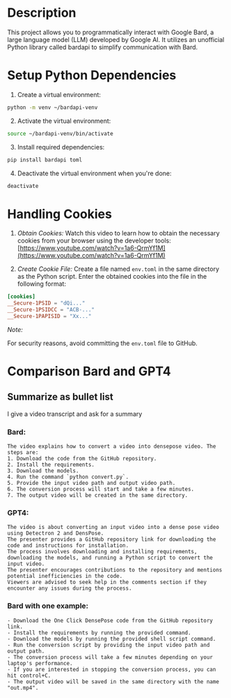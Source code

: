 
# Description

This project allows you to programmatically interact with Google Bard,
a large language model (LLM) developed by Google AI. It utilizes an
unofficial Python library called bardapi to simplify communication
with Bard.


# Setup Python Dependencies

1. Create a virtual environment:

```bash
python -m venv ~/bardapi-venv
```

2. Activate the virtual environment:

```bash
source ~/bardapi-venv/bin/activate
```

3. Install required dependencies:

```bash
pip install bardapi toml
```

4. Deactivate the virtual environment when you're done:

```bash
deactivate
```


# Handling Cookies

1. *Obtain Cookies:* Watch this video to learn how to obtain the
   necessary cookies from your browser using the developer tools:
   [https://www.youtube.com/watch?v=1a6-QrmYf1M](https://www.youtube.com/watch?v=1a6-QrmYf1M)

2. *Create Cookie File:* Create a file named `env.toml` in the same
   directory as the Python script. Enter the obtained cookies into the
   file in the following format:

```toml
[cookies]
__Secure-1PSID = "dQi..."
__Secure-1PSIDCC = "ACB-..."
__Secure-1PAPISID = "Xx..."
```

*Note:*

For security reasons, avoid committing the `env.toml` file to GitHub.


# Comparison Bard and GPT4

## Summarize as bullet list 

I give a video transcript and ask for a summary

### Bard:
```
The video explains how to convert a video into densepose video. The steps are:
1. Download the code from the GitHub repository.
2. Install the requirements.
3. Download the models.
4. Run the command `python convert.py`.
5. Provide the input video path and output video path.
6. The conversion process will start and take a few minutes.
7. The output video will be created in the same directory.

```

### GPT4:
```
The video is about converting an input video into a dense pose video using Detectron 2 and DensPose.
The presenter provides a GitHub repository link for downloading the code and instructions for installation.
The process involves downloading and installing requirements, downloading the models, and running a Python script to convert the input video.
The presenter encourages contributions to the repository and mentions potential inefficiencies in the code.
Viewers are advised to seek help in the comments section if they encounter any issues during the process.
```


### Bard with one example:

```
- Download the One Click DensePose code from the GitHub repository link.
- Install the requirements by running the provided command.
- Download the models by running the provided shell script command.
- Run the conversion script by providing the input video path and output path.
- The conversion process will take a few minutes depending on your laptop's performance.
- If you are interested in stopping the conversion process, you can hit control+C.
- The output video will be saved in the same directory with the name "out.mp4".

```
